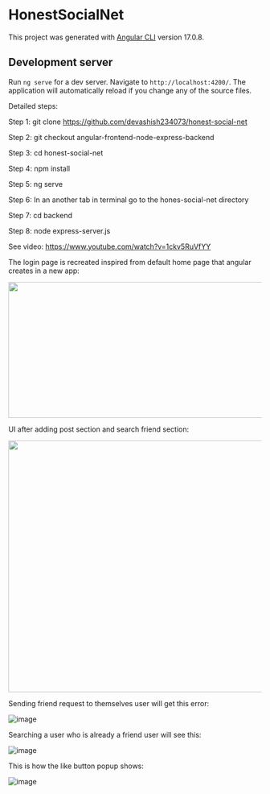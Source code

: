 # HonestSocialNet

This project was generated with [Angular CLI](https://github.com/angular/angular-cli) version 17.0.8.

## Development server

Run `ng serve` for a dev server. Navigate to `http://localhost:4200/`. The application will automatically reload if you change any of the source files.

Detailed steps:

Step 1: git clone https://github.com/devashish234073/honest-social-net

Step 2: git checkout angular-frontend-node-express-backend

Step 3: cd honest-social-net

Step 4: npm install

Step 5: ng serve

Step 6: In an another tab in terminal go to the hones-social-net directory

Step 7: cd backend

Step 8: node express-server.js

See video: https://www.youtube.com/watch?v=1ckv5RuVfYY

The login page is recreated inspired from default home page that angular creates in a new app:

<img src="https://github.com/devashish234073/honest-social-net/assets/20777854/4e3b5479-47ff-44b7-be9b-94d129c10670" width="600" height="270">

UI after adding post section and search friend section:

<img src="(https://github.com/devashish234073/honest-social-net/assets/20777854/57ade9af-1a57-441e-a3b5-598440eb6ea4" width="600" height="500">


Sending friend request to themselves user will get this error:

![image](https://github.com/devashish234073/honest-social-net/assets/20777854/03aa4343-c415-45e6-8a45-d5249a2df666)

Searching a user who is already a friend user will see this:

![image](https://github.com/devashish234073/honest-social-net/assets/20777854/e8b6bf31-ca1d-469d-8150-20721e18c43a)

This is how the like button popup shows:

![image](https://github.com/devashish234073/honest-social-net/assets/20777854/d8cc7cbd-fa2b-4266-8552-7e7834cd131f)





